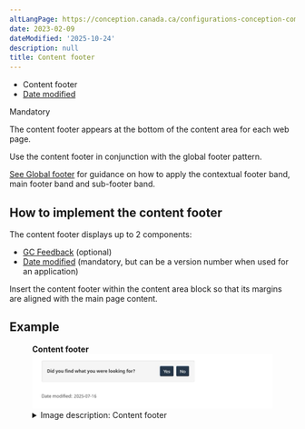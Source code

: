 ```yaml
---
altLangPage: https://conception.canada.ca/configurations-conception-communes/pied-page-contenu.html
date: 2023-02-09
dateModified: '2025-10-24'
description: null
title: Content footer
---
```

<div>
 <div class="gc-stp-stp">
  <div class="row">
   <ul class="toc lst-spcd col-md-12">
    <li class="col-md-4 col-sm-6">
     <a class="list-group-item active"> Content footer</a>
    </li>
    <li class="col-md-4 col-sm-6">
     <a class="list-group-item" href="date-modified.html"> Date modified</a>
    </li>
   </ul>
  </div>
 </div>
 <section>
  <p><span class="label label-danger">Mandatory</span></p>
  <p>The content footer appears at the bottom of the content area for each web page.</p>
  <p>Use the content footer in conjunction with the global footer pattern.</p>
  <p><a href="site-footer.html">See Global footer</a> for guidance on how to apply the contextual footer band, main footer band and sub-footer band.</p>

  <h2>How to implement the content footer</h2>
  <p>The content footer displays up to 2 components:</p>
  <ul>
   <li>
     <a href="https://design.canada.ca/common-design-patterns/page-feedback.html">GC Feedback</a> (optional)
   </li>
   <li>
    <a href="date-modified.html"> Date modified</a> (mandatory, but can be a version number when used for an application)
   </li>
  </ul>
  <p>Insert the content footer within the content area block so that its margins are aligned with the main page content.</p>
 </section>

 <h2>Example</h2>
 <div class="pattern-demo">
  <figure class="mrgn-bttm-lg">
   <figcaption><b>Content footer</b></figcaption>
   <img alt="Screenshot of the content footer." class="img-responsive" src="../images/content-footer-en.jpg"/>
   <details>
    <summary class="wb-toggle" data-toggle='{"print":"on"}'>Image description: Content footer</summary>
    <p>GC Feedback is a small gray well with a prompt “Did you find what you were looking for?” followed by buttons for “Yes” and “No”.</p>
    <p>Below GC Feedback is the text “Date modified: 2025-07-16”.</p>
   </details>
  </figure>
 </div>
</div>
